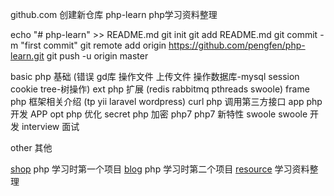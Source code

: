 github.com 创建新仓库 php-learn php学习资料整理

echo "# php-learn" >> README.md
git init
git add README.md
git commit -m "first commit"
git remote add origin https://github.com/pengfen/php-learn.git
git push -u origin master

basic      php 基础 (错误 gd库 操作文件 上传文件 操作数据库-mysql session cookie tree-树操作)
ext        php 扩展 (redis rabbitmq pthreads swoole)
frame      php 框架相关介绍 (tp yii laravel wordpress)
curl       php 调用第三方接口
app        php 开发 APP
opt        php 优化
secret     php 加密
php7       php7 新特性
swoole     swoole 开发
interview  面试

other      其他

[shop](https://github.com/pengfen/shop)       php 学习时第一个项目
[blog](https://github.com/pengfen/blog)       php 学习时第二个项目
[resource](https://github.com/pengfen/resource)   学习资料整理